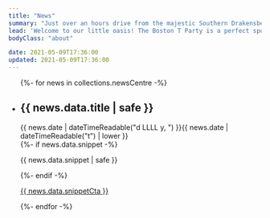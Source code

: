 ```yaml
---
title: "News"
summary: "Just over an hours drive from the majestic Southern Drakensberg and Sani Pass, is the little village of Boston and the Boston T Party – rustic / backpackers accommodation and functions venue."
lead: 'Welcome to our little oasis! The Boston T Party is a perfect spot if you need <a href="/accommodation">somewhere to stay</a> or an authentic <a href="/venue-hire">venue to hold your function</a>.'
bodyClass: "about"

date: 2021-05-09T17:36:00
updated: 2021-05-09T17:36:00
---
```


<ul class="[ news__list ] [ flow ]">
{%- for news in collections.newsCentre -%}
  <li class="[ news__list-item ]">
    <article class="[ news__summary ]">
      <h2>{{ news.data.title | safe }}</h2>
      <time datetime="{{ news.date | dateTime }}">{{ news.date | dateTimeReadable("d LLLL y, ") }}{{ news.date | dateTimeReadable("t") | lower }}</time>
      <div class="[ news__snippet ] [ flow ]">
        {%- if news.data.snippet -%}
          <p>{{ news.data.snippet | safe }}</p>
        {%- endif -%}
        <p><a href="{{ news.url }}">{{ news.data.snippetCta }}</a></p>
      </div>
    </article>
  </li>
{%- endfor -%}
</ul>
